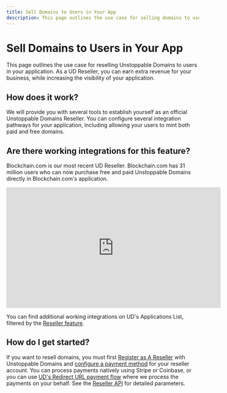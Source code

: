 ```yaml
---
title: Sell Domains to Users in Your App
description: This page outlines the use case for selling domains to users in your application.
---
```


# Sell Domains to Users in Your App

This page outlines the use case for reselling Unstoppable Domains to users in your application. As a UD Reseller, you can earn extra revenue for your business, while increasing the visibility of your application.

## How does it work?

We will provide you with several tools to establish yourself as an official Unstoppable Domains Reseller. You can configure several integration pathways for your application, including allowing your users to mint both paid and free domains.

## Are there working integrations for this feature?

Blockchain.com is our most recent UD Reseller. Blockchain.com has 31 million users who can now purchase free and paid Unstoppable Domains directly in Blockchain.com's application.

<iframe width="560" height="315" src="https://www.youtube.com/embed/fmRlMRHC81Y" title="YouTube video player" frameborder="0" allow="accelerometer; autoplay; clipboard-write; encrypted-media; gyroscope; picture-in-picture" allowfullscreen></iframe>

You can find additional working integrations on UD's Applications List, filtered by the [Reseller feature](https://unstoppabledomains.com/apps?filters=4).

## How do I get started?

If you want to resell domains, you must first [Register as A Reseller](../reseller/index.md) with Unstoppable Domains and [configure a payment method](../reseller/reseller-integration-guides/reseller-pathways.md) for your reseller account. You can process payments natively using Stripe or Coinbase, or you can use [UD's Redirect URL payment flow](../reseller/reseller-integration-guides/redirect-url-payments.md) where we process the payments on your behalf. See the [Reseller API](../openapi/reference/) for detailed parameters.
